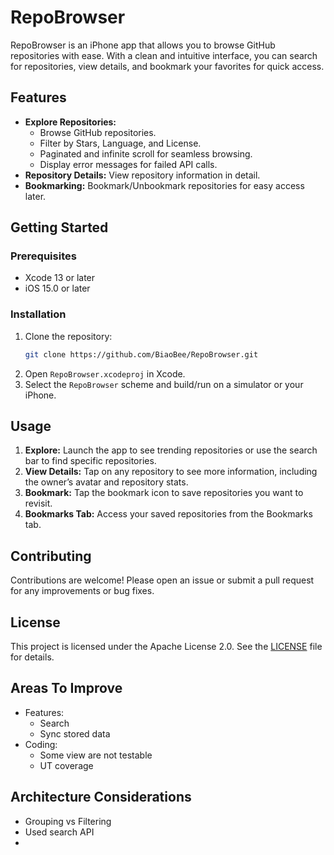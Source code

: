 # RepoBrowser

RepoBrowser is an iPhone app that allows you to browse GitHub repositories with ease. With a clean and intuitive interface, you can search for repositories, view details, and bookmark your favorites for quick access.

## Features

- **Explore Repositories:** 
  - Browse GitHub repositories.
  - Filter by Stars, Language, and License.
  - Paginated and infinite scroll for seamless browsing.
  - Display error messages for failed API calls.
- **Repository Details:** View repository information in detail.
- **Bookmarking:** Bookmark/Unbookmark repositories for easy access later.

## Getting Started

### Prerequisites

- Xcode 13 or later
- iOS 15.0 or later

### Installation

1. Clone the repository:
   ```zsh
   git clone https://github.com/BiaoBee/RepoBrowser.git
   ```
2. Open `RepoBrowser.xcodeproj` in Xcode.
3. Select the `RepoBrowser` scheme and build/run on a simulator or your iPhone.

## Usage

1. **Explore:** Launch the app to see trending repositories or use the search bar to find specific repositories.
2. **View Details:** Tap on any repository to see more information, including the owner’s avatar and repository stats.
3. **Bookmark:** Tap the bookmark icon to save repositories you want to revisit.
4. **Bookmarks Tab:** Access your saved repositories from the Bookmarks tab.

## Contributing

Contributions are welcome! Please open an issue or submit a pull request for any improvements or bug fixes.

## License

This project is licensed under the Apache License 2.0. See the [LICENSE](LICENSE) file for details.


## Areas To Improve
- Features:
    - Search
    - Sync stored data
- Coding:
    - Some view are not testable
    - UT coverage
## Architecture Considerations
- Grouping vs Filtering
- Used search API 
- 